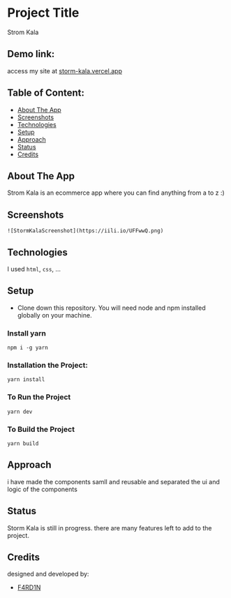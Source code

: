 # Project Title
Strom Kala

## Demo link:
access my site at [storm-kala.vercel.app](https://storm-kala.vercel.app)

## Table of Content:

- [About The App](#about-the-app)
- [Screenshots](#screenshots)
- [Technologies](#technologies)
- [Setup](#setup)
- [Approach](#approach)
- [Status](#status)
- [Credits](#credits)

## About The App
Strom Kala is an ecommerce app where you can find anything from a to z :)

## Screenshots

`![StormKalaScreenshot](https://iili.io/UFFwwQ.png)`

## Technologies
I used `html`, `css`, ...

## Setup
- Clone down this repository. You will need node and npm installed globally on your machine.
### Install yarn
`npm i -g yarn`
### Installation the Project:
`yarn install`
### To Run the Project
`yarn dev`
### To Build the Project
`yarn build`

## Approach
i have made the components samll and reusable and separated the ui and logic of the components

## Status
Storm Kala is still in progress. there are many features left to add to the project.

## Credits
designed and developed by:
- [F4RD1N](https://github.com/F4RD1N)
